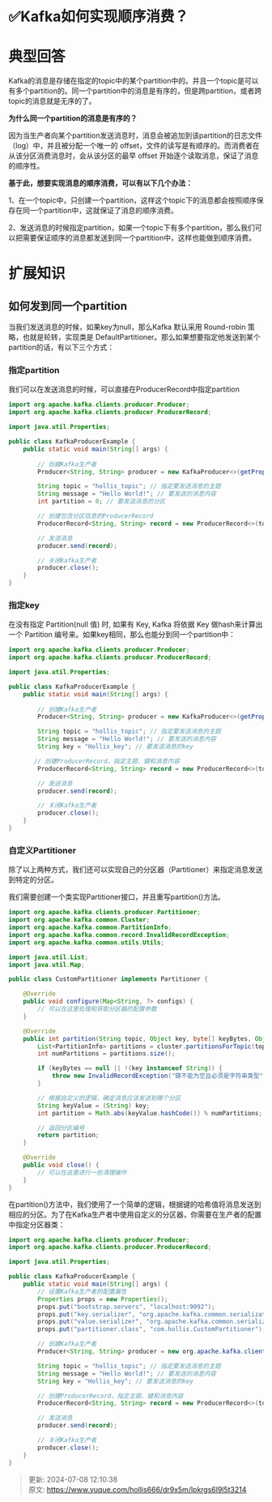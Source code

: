 # ✅Kafka如何实现顺序消费？

# 典型回答


Kafka的消息是存储在指定的topic中的某个partition中的。并且一个topic是可以有多个partition的。同一个partition中的消息是有序的，但是跨partition，或者跨topic的消息就是无序的了。



**为什么同一个partition的消息是有序的？**



因为当生产者向某个partition发送消息时，消息会被追加到该partition的日志文件（log）中，并且被分配一个唯一的 offset，文件的读写是有顺序的。而消费者在从该分区消费消息时，会从该分区的最早 offset 开始逐个读取消息，保证了消息的顺序性。



**基于此，想要实现消息的顺序消费，可以有以下几个办法：**



1、在一个topic中，只创建一个partition，这样这个topic下的消息都会按照顺序保存在同一个partition中，这就保证了消息的顺序消费。



2、发送消息的时候指定partition，如果一个topic下有多个partition，那么我们可以把需要保证顺序的消息都发送到同一个partition中，这样也能做到顺序消费。



# 扩展知识


## 如何发到同一个partition


当我们发送消息的时候，如果key为null，那么Kafka 默认采用 Round-robin 策略，也就是轮转，实现类是 DefaultPartitioner。那么如果想要指定他发送到某个partition的话，有以下三个方式：



### 指定partition


我们可以在发送消息的时候，可以直接在ProducerRecord中指定partition



```java
import org.apache.kafka.clients.producer.Producer;
import org.apache.kafka.clients.producer.ProducerRecord;

import java.util.Properties;

public class KafkaProducerExample {
    public static void main(String[] args) {
        
        // 创建Kafka生产者
        Producer<String, String> producer = new KafkaProducer<>(getProperties());

        String topic = "hollis_topic"; // 指定要发送消息的主题
        String message = "Hello World!"; // 要发送的消息内容
        int partition = 0; // 要发送消息的分区

        // 创建包含分区信息的ProducerRecord
        ProducerRecord<String, String> record = new ProducerRecord<>(topic, partition, null, message);

        // 发送消息
        producer.send(record);

        // 关闭Kafka生产者
        producer.close();
    }
}

```

### 指定key


在没有指定 Partition(null 值) 时, 如果有 Key, Kafka 将依据 Key 做hash来计算出一个 Partition 编号来。如果key相同，那么也能分到同一个partition中：



```java
import org.apache.kafka.clients.producer.Producer;
import org.apache.kafka.clients.producer.ProducerRecord;

import java.util.Properties;

public class KafkaProducerExample {
    public static void main(String[] args) {
        
        // 创建Kafka生产者
        Producer<String, String> producer = new KafkaProducer<>(getProperties());

        String topic = "hollis_topic"; // 指定要发送消息的主题
        String message = "Hello World!"; // 要发送的消息内容
        String key = "Hollis_key"; // 要发送消息的key

       // 创建ProducerRecord，指定主题、键和消息内容
        ProducerRecord<String, String> record = new ProducerRecord<>(topic, null, key, message);

        // 发送消息
        producer.send(record);

        // 关闭Kafka生产者
        producer.close();
    }
}

```



### 自定义Partitioner


除了以上两种方式，我们还可以实现自己的分区器（Partitioner）来指定消息发送到特定的分区。



我们需要创建一个类实现Partitioner接口，并且重写partition()方法。



```java
import org.apache.kafka.clients.producer.Partitioner;
import org.apache.kafka.common.Cluster;
import org.apache.kafka.common.PartitionInfo;
import org.apache.kafka.common.record.InvalidRecordException;
import org.apache.kafka.common.utils.Utils;

import java.util.List;
import java.util.Map;

public class CustomPartitioner implements Partitioner {

    @Override
    public void configure(Map<String, ?> configs) {
        // 可以在这里处理和获取分区器的配置参数
    }

    @Override
    public int partition(String topic, Object key, byte[] keyBytes, Object value, byte[] valueBytes, Cluster cluster) {
        List<PartitionInfo> partitions = cluster.partitionsForTopic(topic);
        int numPartitions = partitions.size();

        if (keyBytes == null || !(key instanceof String)) {
            throw new InvalidRecordException("键不能为空且必须是字符串类型");
        }

        // 根据自定义的逻辑，确定消息应该发送到哪个分区
        String keyValue = (String) key;
        int partition = Math.abs(keyValue.hashCode()) % numPartitions;

        // 返回分区编号
        return partition;
    }

    @Override
    public void close() {
        // 可以在这里进行一些清理操作
    }
}

```



在partition()方法中，我们使用了一个简单的逻辑，根据键的哈希值将消息发送到相应的分区。为了在Kafka生产者中使用自定义的分区器，你需要在生产者的配置中指定分区器类：



```java
import org.apache.kafka.clients.producer.Producer;
import org.apache.kafka.clients.producer.ProducerRecord;

import java.util.Properties;

public class KafkaProducerExample {
    public static void main(String[] args) {
        // 设置Kafka生产者的配置属性
        Properties props = new Properties();
        props.put("bootstrap.servers", "localhost:9092");
        props.put("key.serializer", "org.apache.kafka.common.serialization.StringSerializer");
        props.put("value.serializer", "org.apache.kafka.common.serialization.StringSerializer");
        props.put("partitioner.class", "com.hollis.CustomPartitioner"); // 指定自定义分区器类

        // 创建Kafka生产者
        Producer<String, String> producer = new org.apache.kafka.clients.producer.KafkaProducer<>(props);

        String topic = "hollis_topic"; // 指定要发送消息的主题
        String message = "Hello World!"; // 要发送的消息内容
        String key = "Hollis_key"; // 要发送消息的key

        // 创建ProducerRecord，指定主题、键和消息内容
        ProducerRecord<String, String> record = new ProducerRecord<>(topic, key, message);

        // 发送消息
        producer.send(record);

        // 关闭Kafka生产者
        producer.close();
    }
}

```



> 更新: 2024-07-08 12:10:38  
> 原文: <https://www.yuque.com/hollis666/dr9x5m/lpkrgs6l9l5t3214>
